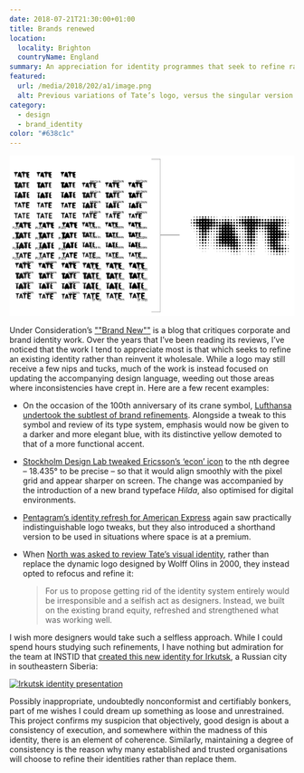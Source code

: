 ```yaml
---
date: 2018-07-21T21:30:00+01:00
title: Brands renewed
location:
  locality: Brighton
  countryName: England
summary: An appreciation for identity programmes that seek to refine rather than reinvent.
featured:
  url: /media/2018/202/a1/image.png
  alt: Previous variations of Tate’s logo, versus the singular version that replaced it in 2016.
category:
  - design
  - brand_identity
color: "#638c1c"
---
```


![Previous variations of Tate’s logo, versus the singular version that replaced it in 2016.](../media/2018/202/a1/image.png "Previous variations of Tate’s logo, versus the singular version that replaced it in 2016.")

Under Consideration’s [""Brand New""][1] is a blog that critiques corporate and brand identity work. Over the years that I’ve been reading its reviews, I’ve noticed that the work I tend to appreciate most is that which seeks to refine an existing identity rather than reinvent it wholesale. While a logo may still receive a few nips and tucks, much of the work is instead focused on updating the accompanying design language, weeding out those areas where inconsistencies have crept in. Here are a few recent examples:

- On the occasion of the 100th anniversary of its crane symbol, [Lufthansa undertook the subtlest of brand refinements][2]. Alongside a tweak to this symbol and review of its type system, emphasis would now be given to a darker and more elegant blue, with its distinctive yellow demoted to that of a more functional accent.

- [Stockholm Design Lab tweaked Ericsson’s ‘econ’ icon][3] to the nth degree – 18.435° to be precise – so that it would align smoothly with the pixel grid and appear sharper on screen. The change was accompanied by the introduction of a new brand typeface _Hilda_, also optimised for digital environments.

- [Pentagram’s identity refresh for American Express][4] again saw practically indistinguishable logo tweaks, but they also introduced a shorthand version to be used in situations where space is at a premium.

- When [North was asked to review Tate’s visual identity][5], rather than replace the dynamic logo designed by Wolff Olins in 2000, they instead opted to refocus and refine it:

  > For us to propose getting rid of the identity system entirely would be irresponsible and a selfish act as designers. Instead, we built on the existing brand equity, refreshed and strengthened what was working well.

I wish more designers would take such a selfless approach. While I could spend hours studying such refinements, I have nothing but admiration for the team at INSTID that [created this new identity for Irkutsk][6], a Russian city in southeastern Siberia:

[![Irkutsk identity presentation](https://i.vimeocdn.com/video/695729633-948e61a9de539b600a9f054fe45535330821e2d9c541f6dd200612790248232c-d_320)](https://vimeo.com/265662317)

Possibly inappropriate, undoubtedly nonconformist and certifiably bonkers, part of me wishes I could dream up something as loose and unrestrained. This project confirms my suspicion that objectively, good design is about a consistency of execution, and somewhere within the madness of this identity, there is an element of coherence. Similarly, maintaining a degree of consistency is the reason why many established and trusted organisations will choose to refine their identities rather than replace them.

[1]: https://www.underconsideration.com/brandnew/
[2]: https://www.underconsideration.com/brandnew/archives/new_logo_identity_and_livery_for_lufthansa_done_in_house.php
[3]: https://www.underconsideration.com/brandnew/archives/new_icon_and_identity_for_ericsson_by_stockholm_design_lab.php
[4]: https://www.underconsideration.com/brandnew/archives/new_logo_and_identity_for_american_express_by_pentagram.php
[5]: https://www.underconsideration.com/brandnew/archives/new_logo_and_identity_for_tate_by_north.php
[6]: https://www.underconsideration.com/brandnew/archives/new_logo_and_identity_for_irkutsk_by_instid.php
